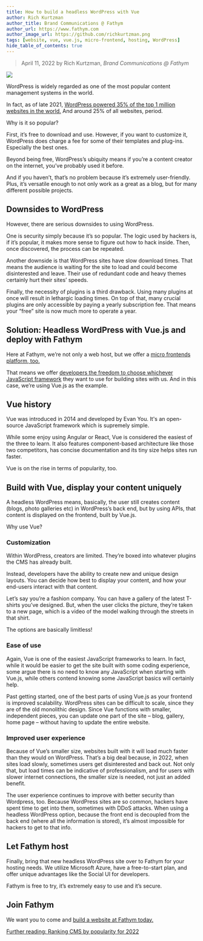 ```yaml
---
title: How to build a headless WordPress with Vue
author: Rich Kurtzman
author_title: Brand Communications @ Fathym
author_url: https://www.fathym.com
author_image_url: https://github.com/richkurtzman.png
tags: [website, vue, vue.js, micro-frontend, hosting, WordPress]
hide_table_of_contents: true
---
```


> April 11, 2022 by Rich Kurtzman, _Brand Communications @ Fathym_

![](https://www.fathym.com/img/vuejsscreen.jpeg)

WordPress is widely regarded as one of the most popular content management systems in the world.  

In fact, as of late 2021, [WordPress powered 35% of the top 1 million websites in the world.](https://gracethemes.com/wordpress-is-still-the-most-popular-cms-choice-top-trends-in-2020-and-predictions-for-2021/) And around 25% of all websites, period.  

Why is it so popular?  

First, it’s free to download and use. However, if you want to customize it, WordPress does charge a fee for some of their templates and plug-ins. Especially the best ones. 

Beyond being free, WordPress’s ubiquity means if you’re a content creator on the internet, you’ve probably used it before.  

And if you haven’t, that’s no problem because it’s extremely user-friendly. Plus, it’s versatile enough to not only work as a great as a blog, but for many different possible projects.  

## Downsides to WordPress 

However, there are serious downsides to using WordPress.  

One is security simply because it’s so popular. The logic used by hackers is, if it’s popular, it makes more sense to figure out how to hack inside. Then, once discovered, the process can be repeated.  

Another downside is that WordPress sites have slow download times. That means the audience is waiting for the site to load and could become disinterested and leave. Their use of redundant code and heavy themes certainly hurt their sites’ speeds.  

Finally, the necessity of plugins is a third drawback. Using many plugins at once will result in lethargic loading times. On top of that, many crucial plugins are only accessible by paying a yearly subscription fee. That means your “free” site is now much more to operate a year.  

## Solution: Headless WordPress with Vue.js and deploy with Fathym 

Here at Fathym, we’re not only a web host, but we offer a [micro frontends platform, too.](https://www.fathym.com/blog/articles/2022/march/2022-03-14-a-simple-micro-frontends-explainer)  

That means we offer [developers the freedom to choose whichever JavaScript framework](https://www.fathym.com/blog/articles/2022/february/2022-02-28-angular-vs-react-vs-vue-you-choose) they want to use for building sites with us. And in this case, we’re using Vue.js as the example.  

## Vue history 

Vue was introduced in 2014 and developed by Evan You. It's an open-source JavaScript framework which is supremely simple.  

While some enjoy using Angular or React, Vue is considered the easiest of the three to learn. It also features component-based architecture like those two competitors, has concise documentation and its tiny size helps sites run faster.  

Vue is on the rise in terms of popularity, too.  

## Build with Vue, display your content uniquely 

A headless WordPress means, basically, the user still creates content (blogs, photo galleries etc) in WordPress’s back end, but by using APIs, that content is displayed on the frontend, built by Vue.js.  

Why use Vue?  

### Customization 

Within WordPress, creators are limited. They’re boxed into whatever plugins the CMS has already built.  

Instead, developers have the ability to create new and unique design layouts. You can decide how best to display your content, and how your end-users interact with that content.  

Let’s say you’re a fashion company. You can have a gallery of the latest T-shirts you’ve designed. But, when the user clicks the picture, they’re taken to a new page, which is a video of the model walking through the streets in that shirt.  

The options are basically limitless!  

### Ease of use 

Again, Vue is one of the easiest JavaScript frameworks to learn. In fact, while it would be easier to get the site built with some coding experience, some argue there is no need to know any JavaScript when starting with Vue.js, while others contend knowing some JavaScript basics will certainly help.  

Past getting started, one of the best parts of using Vue.js as your frontend is improved scalability. WordPress sites can be difficult to scale, since they are of the old monolithic design. Since Vue functions with smaller, independent pieces, you can update one part of the site – blog, gallery, home page – without having to update the entire website.  

### Improved user experience 

Because of Vue’s smaller size, websites built with it will load much faster than they would on WordPress. That’s a big deal because, in 2022, when sites load slowly, sometimes users get disinterested and back out. Not only that, but load times can be indicative of professionalism, and for users with slower internet connections, the smaller size is needed, not just an added benefit. 

The user experience continues to improve with better security than Wordpress, too. Because WordPress sites are so common, hackers have spent time to get into them, sometimes with DDoS attacks. When using a headless WordPress option, because the front end is decoupled from the back end (where all the information is stored), it’s almost impossible for hackers to get to that info. 

## Let Fathym host 

Finally, bring that new headless WordPress site over to Fathym for your hosting needs. We utilize Microsoft Azure, have a free-to-start plan, and offer unique advantages like the Social UI for developers.  

Fathym is free to try, it’s extremely easy to use and it’s secure.  
 
 ## Join Fathym

We want you to come and [build a website at Fathym today.](https://www.fathym.com/dashboard)


[Further reading: Ranking CMS by popularity for 2022](https://www.fathym.com/blog/articles/2022/july/2022-07-28-ranking-cms-on-popularity-2022)